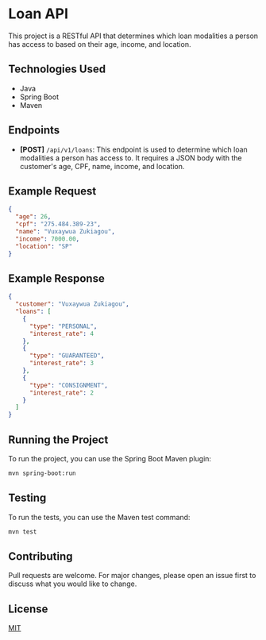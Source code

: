 # Loan API

This project is a RESTful API that determines which loan modalities a person has access to based on their age, income, and location.

## Technologies Used

- Java
- Spring Boot
- Maven

## Endpoints

- **[POST]** `/api/v1/loans`: This endpoint is used to determine which loan modalities a person has access to. It requires a JSON body with the customer's age, CPF, name, income, and location.

## Example Request

```json
{
  "age": 26,
  "cpf": "275.484.389-23",
  "name": "Vuxaywua Zukiagou",
  "income": 7000.00,
  "location": "SP"
}
```

## Example Response

```json
{
  "customer": "Vuxaywua Zukiagou",
  "loans": [
    {
      "type": "PERSONAL",
      "interest_rate": 4
    },
    {
      "type": "GUARANTEED",
      "interest_rate": 3
    },
    {
      "type": "CONSIGNMENT",
      "interest_rate": 2
    }
  ]
}
```

## Running the Project

To run the project, you can use the Spring Boot Maven plugin:

```bash
mvn spring-boot:run
```

## Testing

To run the tests, you can use the Maven test command:

```bash
mvn test
```

## Contributing

Pull requests are welcome. For major changes, please open an issue first to discuss what you would like to change.

## License

[MIT](https://choosealicense.com/licenses/mit/)
